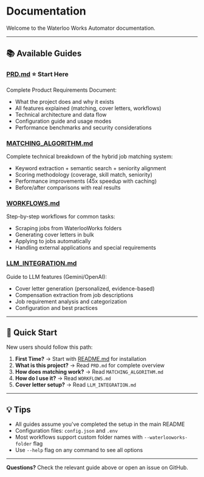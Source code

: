 # Documentation

Welcome to the Waterloo Works Automator documentation.

---

## 📚 Available Guides

### **[PRD.md](PRD.md)** ⭐ Start Here
Complete Product Requirements Document:
- What the project does and why it exists
- All features explained (matching, cover letters, workflows)
- Technical architecture and data flow
- Configuration guide and usage modes
- Performance benchmarks and security considerations

### **[MATCHING_ALGORITHM.md](MATCHING_ALGORITHM.md)**
Complete technical breakdown of the hybrid job matching system:
- Keyword extraction + semantic search + seniority alignment
- Scoring methodology (coverage, skill match, seniority)
- Performance improvements (45x speedup with caching)
- Before/after comparisons with real results

### **[WORKFLOWS.md](WORKFLOWS.md)**
Step-by-step workflows for common tasks:
- Scraping jobs from WaterlooWorks folders
- Generating cover letters in bulk
- Applying to jobs automatically
- Handling external applications and special requirements

### **[LLM_INTEGRATION.md](LLM_INTEGRATION.md)**
Guide to LLM features (Gemini/OpenAI):
- Cover letter generation (personalized, evidence-based)
- Compensation extraction from job descriptions
- Job requirement analysis and categorization
- Configuration and best practices

---

## 🚀 Quick Start

New users should follow this path:

1. **First Time?** → Start with [README.md](../README.md) for installation
2. **What is this project?** → Read `PRD.md` for complete overview
3. **How does matching work?** → Read `MATCHING_ALGORITHM.md`
4. **How do I use it?** → Read `WORKFLOWS.md`
5. **Cover letter setup?** → Read `LLM_INTEGRATION.md`

---

## 💡 Tips

- All guides assume you've completed the setup in the main README
- Configuration files: `config.json` and `.env`
- Most workflows support custom folder names with `--waterlooworks-folder` flag
- Use `--help` flag on any command to see all options

---

**Questions?** Check the relevant guide above or open an issue on GitHub.
